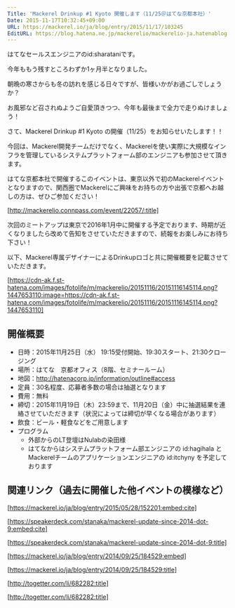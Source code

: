 ```yaml
---
Title: 'Mackerel Drinkup #1 Kyoto 開催します（11/25＠はてな京都本社）'
Date: 2015-11-17T10:32:45+09:00
URL: https://mackerel.io/ja/blog/entry/2015/11/17/103245
EditURL: https://blog.hatena.ne.jp/mackerelio/mackerelio-ja.hatenablog.mackerel.io/atom/entry/9247541947915588697
---
```


はてなセールスエンジニアのid:sharataniです。

今年ももう残すところわずか1ヶ月半となりました。

朝晩の寒さからも冬の訪れを感じる日々ですが、皆様いかがお過ごしでしょうか？

お風邪など召されぬようご自愛頂きつつ、今年も最後まで全力で走りぬけましょう！


さて、Mackerel Drinkup #1 Kyoto の開催（11/25）をお知らせいたします！！

今回は、Mackerel開発チームだけでなく、Mackerelを使い実際に大規模なインフラを管理しているシステムプラットフォーム部のエンジニアも参加させて頂きます。

はてな京都本社で開催するこのイベントは、東京以外で初のMackerelイベントとなりますので、関西圏でMackerelにご興味をお持ちの方や出張で京都へお越しの方は、ぜひご参加ください！

[http://mackerelio.connpass.com/event/22057/:title]



次回のミートアップは東京で2016年1月中に開催する予定でおります、時期が近くなりましたら改めて告知をさせていただきますので、続報をお楽しみにお待ち下さい！

以下、Mackerel専属デザイナーによるDrinkupロゴと共に開催概要を記載させていただきます。

[https://cdn-ak.f.st-hatena.com/images/fotolife/m/mackerelio/20151116/20151116145114.png?1447653110:image=https://cdn-ak.f.st-hatena.com/images/fotolife/m/mackerelio/20151116/20151116145114.png?1447653110]


## 開催概要
- 日時：2015年11月25日（水） 19:15受付開始、19:30スタート、21:30クロージング
- 場所：はてな　京都オフィス（8階、セミナールーム）
- 地図：http://hatenacorp.jp/information/outline#access
- 定員：30名程度、応募者多数の場合は抽選となります
- 費用：無料
- 締切：2015年11月19日（木）23:59まで、11月20日（金）中に抽選結果を連絡させていただきます（状況によっては締切が早くなる場合があります）
- 飲食：ビール・軽食などをご用意します
- プログラム
  + 外部からのLT登壇はNulabの染田様
  + はてなからはシステムプラットフォーム部エンジニアの id:hagihala とMackerelチームのアプリケーションエンジニアの id:itchyny を予定しております



## 関連リンク（過去に開催した他イベントの模様など）
[https://mackerel.io/ja/blog/entry/2015/05/28/152201:embed:cite]

[https://speakerdeck.com/stanaka/mackerel-update-since-2014-dot-9:embed:cite]

[https://speakerdeck.com/stanaka/mackerel-update-since-2014-dot-9:title]

[https://mackerel.io/ja/blog/entry/2014/09/25/184529:embed]

[https://mackerel.io/ja/blog/entry/2014/09/25/184529:title]

[http://togetter.com/li/682282:title]

[http://togetter.com/li/682282:title]
